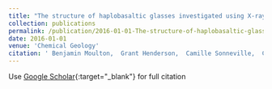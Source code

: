 ```yaml
---
title: "The structure of haplobasaltic glasses investigated using X-ray absorption near edge structure (XANES) spectroscopy at the Si, Al, Mg, and O K-edges and Ca, Si, and Al L$_{2,3}$-edges"
collection: publications
permalink: /publication/2016-01-01-The-structure-of-haplobasaltic-glasses-investigated-using-X-ray-absorption-near-edge-structure-XANES-spectroscopy-at-the-Si-Al-Mg-and-O-K-edges-and-Ca-Si-and-Al-L_23-edges
date: 2016-01-01
venue: 'Chemical Geology'
citation: ' Benjamin Moulton,  Grant Henderson,  Camille Sonneville,  C. O&apos;Shaughnessy,  Lucia Zuin,  Tom Regier,  Dominique Ligny, &quot;The structure of haplobasaltic glasses investigated using X-ray absorption near edge structure (XANES) spectroscopy at the Si, Al, Mg, and O K-edges and Ca, Si, and Al L$_{2,3}$-edges.&quot; Chemical Geology, 2016.'
---
```

Use [Google Scholar](https://scholar.google.com/scholar?q=The+structure+of+haplobasaltic+glasses+investigated+using+X+ray+absorption+near+edge+structure+(XANES)+spectroscopy+at+the+Si,+Al,+Mg,+and+O+K+edges+and+Ca,+Si,+and+Al+L${2,3}$+edges){:target="_blank"} for full citation
